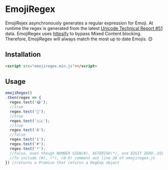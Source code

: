 # EmojiRegex

EmojiRejex asynchronously generates a regular expression for Emoji. At runtime the regex is generated from the latest [Unicode Technical Report #51](http://unicode.org/Public/emoji/latest/emoji-data.txt) data. EmojiRegex uses [httpsify](https://httpsify.xeodou.me/) to bypass Mixed Content blocking. Therefore, EmojiRegex will always match the most up to date Emojis. 😊

## Installation

```html
<script src="emojiregex.min.js"></script>
```

## Usage
  ```js
emojiRegex()
  .then(regex => {
    regex.test('😂');
    //true
    regex.test('💩');
    //true
    regex.test('🇨🇦');
    //true
    regex.test('A');
    //false
    regex.test('1');
    regex.test('#');
    regex.test('*');
    //false, even though NUMBER SIGN(#), ASTERISK(*), and DIGIT ZERO..DIGIT NINE(0-9) are part of the standard, they are excluded.
    //To include (#), (*), (0-9) comment out line 26 of emojiregex.js
 }) //returns a Promise that returns a RegExp object

```
